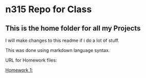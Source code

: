 # n315 Repo for Class

## This is the home folder for all my Projects

I will make changes to this readme if i do a lot of stuff. 

This was done using markdown language syntax.

URL for Homework files:

[Homework 1: ](https://pan21.github.io/JSON-Project/JSONSTARTER/index.html)
